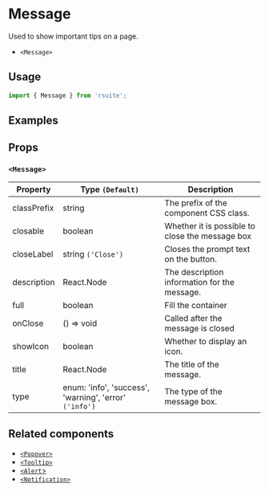 # Message

Used to show important tips on a page.

- `<Message>`

## Usage

```js
import { Message } from 'rsuite';
```

## Examples

<!--{demo}-->

## Props

### `<Message>`

| Property    | Type `(Default)`                                       | Description                                     |
| ----------- | ------------------------------------------------------ | ----------------------------------------------- |
| classPrefix | string                                                 | The prefix of the component CSS class.          |
| closable    | boolean                                                | Whether it is possible to close the message box |
| closeLabel  | string `('Close')`                                     | Closes the prompt text on the button.           |
| description | React.Node                                             | The description information for the message.    |
| full        | boolean                                                | Fill the container                              |
| onClose     | () => void                                             | Called after the message is closed              |
| showIcon    | boolean                                                | Whether to display an icon.                     |
| title       | React.Node                                             | The title of the message.                       |
| type        | enum: 'info', 'success', 'warning', 'error' `('info')` | The type of the message box.                    |

## Related components

- [`<Popover>`](./popover)
- [`<Tooltip>`](./tooltip)
- [`<Alert`>](./alert)
- [`<Notification>`](./notification)
